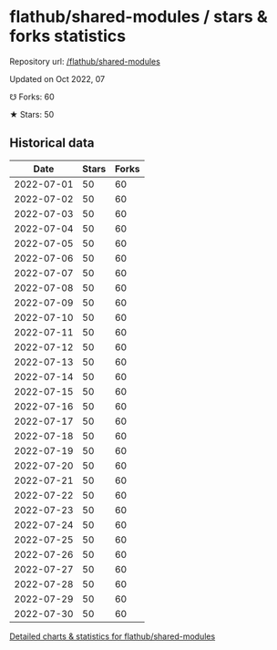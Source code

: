 # flathub/shared-modules / stars & forks statistics

Repository url: [/flathub/shared-modules](https://github.com/flathub/shared-modules)

Updated on Oct 2022, 07

☋ Forks: 60

★ Stars: 50

## Historical data
| Date | Stars | Forks |
|------|-------|-------|
| 2022-07-01 | 50 | 60 | 
| 2022-07-02 | 50 | 60 | 
| 2022-07-03 | 50 | 60 | 
| 2022-07-04 | 50 | 60 | 
| 2022-07-05 | 50 | 60 | 
| 2022-07-06 | 50 | 60 | 
| 2022-07-07 | 50 | 60 | 
| 2022-07-08 | 50 | 60 | 
| 2022-07-09 | 50 | 60 | 
| 2022-07-10 | 50 | 60 | 
| 2022-07-11 | 50 | 60 | 
| 2022-07-12 | 50 | 60 | 
| 2022-07-13 | 50 | 60 | 
| 2022-07-14 | 50 | 60 | 
| 2022-07-15 | 50 | 60 | 
| 2022-07-16 | 50 | 60 | 
| 2022-07-17 | 50 | 60 | 
| 2022-07-18 | 50 | 60 | 
| 2022-07-19 | 50 | 60 | 
| 2022-07-20 | 50 | 60 | 
| 2022-07-21 | 50 | 60 | 
| 2022-07-22 | 50 | 60 | 
| 2022-07-23 | 50 | 60 | 
| 2022-07-24 | 50 | 60 | 
| 2022-07-25 | 50 | 60 | 
| 2022-07-26 | 50 | 60 | 
| 2022-07-27 | 50 | 60 | 
| 2022-07-28 | 50 | 60 | 
| 2022-07-29 | 50 | 60 | 
| 2022-07-30 | 50 | 60 | 


[Detailed charts & statistics for flathub/shared-modules](https://reviewgithub.com/rep/flathub/shared-modules)
